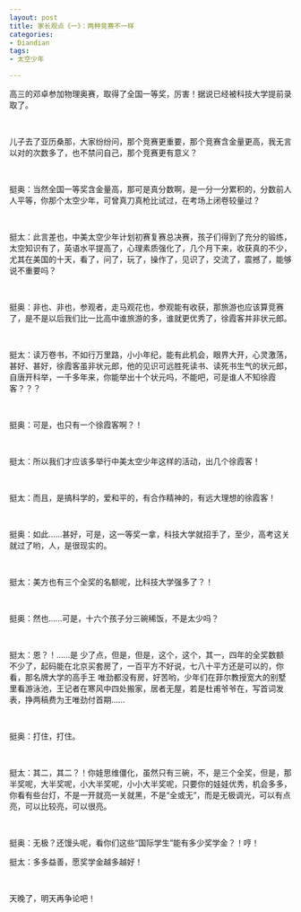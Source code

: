 ```yaml
---
layout: post
title: 家长观点《一》：两种竞赛不一样
categories:
- Diandian
tags:
- 太空少年

---
```

<p>高三的邓卓参加物理奥赛，取得了全国一等奖，厉害！据说已经被科技大学提前录取了。</p>
<p><br /></p>
<p>儿子去了亚历桑那，大家纷纷问，那个竞赛更重要，那个竞赛含金量更高，我无言以对的次数多了，也不禁问自己，那个竞赛更有意义？</p>
<p><br /></p>
<p>挺奥：当然全国一等奖含金量高，那可是真分数啊，是一分一分累积的，分数前人人平等，你那个太空少年，可曾真刀真枪比试过，在考场上闭卷较量过？</p>
<p><br /></p>
<p>挺太：此言差也，中美太空少年计划初赛复赛总决赛，孩子们得到了充分的锻练，太空知识有了，英语水平提高了，心理素质强化了，几个月下来，收获真的不少，尤其在美国的十天，看了，问了，玩了，操作了，见识了，交流了，震撼了，能够说不重要吗？</p>
<p><br /></p>
<p>挺奥：非也、非也，参观者，走马观花也，参观能有收获，那旅游也应该算竞赛了，是不是以后我们比一比高中谁旅游的多，谁就更优秀了，徐霞客并非状元郎。</p>
<p><br /></p>
<p>挺太：读万卷书，不如行万里路，小小年纪，能有此机会，眼界大开，心灵激荡，甚好、甚好，徐霞客虽非状元郎，他的见识可远胜死读书、读死书生气的状元郎，自唐开科举，一千多年来，你能举出十个状元吗，不能吧，可是谁人不知徐霞客？？？</p>
<p><br /></p>
<p>挺奥：可是，也只有一个徐霞客啊？！</p>
<p><br /></p>
<p>挺太：所以我们才应该多举行中美太空少年这样的活动，出几个徐霞客！</p>
<p><br /></p>
<p>挺太：而且，是搞科学的，爱和平的，有合作精神的，有远大理想的徐霞客！</p>
<p><br /></p>
<p>挺奥：如此……甚好，可是，这一等奖一拿，科技大学就招手了，至少，高考这关就过了哟，人，是很现实的。</p>
<p><br /></p>
<p>挺太：美方也有三个全奖的名额呢，比科技大学强多了？！</p>
<p><br /></p>
<p>挺奥：然也……可是，十六个孩子分三碗稀饭，不是太少吗？</p>
<p><br /></p>
<p>挺太：恩？！......是 少了点，但是，但是，这个，这个，其一，四年的全奖数额不少了，起码能在北京买套房了，一百平方不好说，七八十平方还是可以的，你看，那名牌大学的高手王 唯劲都没有房，好苦哟，少年们在菲尔教授宽大的别墅里看游泳池，王记者在寒风中四处搬家，居者无屋，若是杜甫爷爷在，写首词发表，挣两稿费为王唯劲付首期......</p>
<p><br /></p>
<p>挺奥：打住，打住。</p>
<p><br /></p>
<p>挺太：其二，其二？！你娃思维僵化，虽然只有三碗，不，是三个全奖，但是，那半奖呢，大半奖呢，小大半奖呢，小小大半奖呢，只要你的娃娃优秀，机会多多，你看有些台灯，不是一开就亮一关就黑，不是“全或无”，而是无极调光，可以有点亮，可以比较亮，可以很亮。</p>
<p><br /></p>
<p>挺奥：无极？还馒头呢，看你们这些“国际学生”能有多少奖学金？！哼！</p>
<p>挺太：多多益善，愿奖学金越多越好！</p>
<p><br /></p>
<p>天晚了，明天再争论吧！</p>